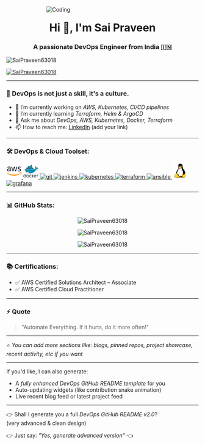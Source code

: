 <img align="right" alt="Coding" width="400" src="https://media.tenor.com/rePDFwOJxAAAad/hacking.gif">

<h1 align="center">Hi 👋, I'm Sai Praveen</h1>
<h3 align="center">A passionate DevOps Engineer from India 🇮🇳</h3>

<p align="left">
  <img src="https://komarev.com/ghpvc/?username=SaiPraveen63018&label=Profile%20views&color=0e75b6&style=flat" alt="SaiPraveen63018" />
</p>

<p align="left">
  <a href="https://github.com/ryo-ma/github-profile-trophy">
    <img src="https://github-profile-trophy.vercel.app/?username=SaiPraveen63018" alt="SaiPraveen63018" />
  </a>
</p>

---

### 🚀 DevOps is not just a skill, it's a culture.

- 🔭 I’m currently working on *AWS, Kubernetes, CI/CD pipelines*
- 🌱 I’m currently learning *Terraform, Helm & ArgoCD*
- 💬 Ask me about *DevOps, AWS, Kubernetes, Docker, Terraform*
- 📫 How to reach me: [LinkedIn](#) (add your link)

---

### 🛠 DevOps & Cloud Toolset:

<p align="left">
  <a href="https://aws.amazon.com/" target="_blank">
    <img src="https://raw.githubusercontent.com/devicons/devicon/master/icons/amazonwebservices/amazonwebservices-original-wordmark.svg" alt="aws" width="40" height="40"/>
  </a>
  <a href="https://docker.com/" target="_blank">
    <img src="https://raw.githubusercontent.com/devicons/devicon/master/icons/docker/docker-original-wordmark.svg" alt="docker" width="40" height="40"/>
  </a>
  <a href="https://git-scm.com/" target="_blank">
    <img src="https://www.vectorlogo.zone/logos/git-scm/git-scm-icon.svg" alt="git" width="40" height="40"/>
  </a>
  <a href="https://www.jenkins.io/" target="_blank">
    <img src="https://www.vectorlogo.zone/logos/jenkins/jenkins-icon.svg" alt="jenkins" width="40" height="40"/>
  </a>
  <a href="https://kubernetes.io/" target="_blank">
    <img src="https://www.vectorlogo.zone/logos/kubernetes/kubernetes-icon.svg" alt="kubernetes" width="40" height="40"/>
  </a>
  <a href="https://terraform.io/" target="_blank">
    <img src="https://www.vectorlogo.zone/logos/terraformio/terraformio-icon.svg" alt="terraform" width="40" height="40"/>
  </a>
  <a href="https://ansible.com/" target="_blank">
    <img src="https://www.vectorlogo.zone/logos/ansible/ansible-icon.svg" alt="ansible" width="40" height="40"/>
  </a>
  <a href="https://www.linux.org/" target="_blank">
    <img src="https://raw.githubusercontent.com/devicons/devicon/master/icons/linux/linux-original.svg" alt="linux" width="40" height="40"/>
  </a>
  <a href="https://grafana.com/" target="_blank">
    <img src="https://www.vectorlogo.zone/logos/grafana/grafana-icon.svg" alt="grafana" width="40" height="40"/>
  </a>
</p>

---

### 📊 GitHub Stats:

<p align="center">
  <img src="https://github-readme-stats.vercel.app/api/top-langs?username=SaiPraveen63018&show_icons=true&locale=en&layout=compact" alt="SaiPraveen63018" />
</p>

<p align="center">
  <img src="https://github-readme-stats.vercel.app/api?username=SaiPraveen63018&show_icons=true&locale=en" alt="SaiPraveen63018" />
</p>

<p align="center">
  <img src="https://github-readme-streak-stats.herokuapp.com/?user=SaiPraveen63018" alt="SaiPraveen63018" />
</p>

---

### 📚 Certifications:

- ✅ AWS Certified Solutions Architect – Associate
- ✅ AWS Certified Cloud Practitioner

---

### ⚡ Quote

> "Automate Everything. If it hurts, do it more often!"

---

⭐ *You can add more sections like: blogs, pinned repos, project showcase, recent activity, etc if you want*

---

If you'd like, I can also generate:

- A *fully enhanced DevOps GitHub README template* for you
- Auto-updating widgets (like contribution snake animation)
- Live recent blog feed or latest project feed

---

👉 Shall I generate you a full *DevOps GitHub README v2.0*?  
(very advanced & clean design)  

👉 Just say: *"Yes, generate advanced version"* 👈
